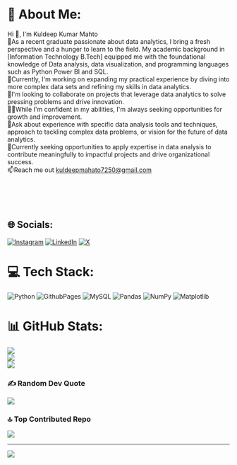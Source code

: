 # 💫 About Me:
Hi 👋, I'm Kuldeep Kumar Mahto<br>🔭As a recent graduate passionate about data analytics, I bring a fresh perspective and a hunger to learn to the field. My academic background in [Information Technology B.Tech] equipped me with the foundational knowledge of Data analysis, data visualization, and programming languages such as Python Power BI and SQL.<br>🌱Currently, I'm working on expanding my practical experience by diving into more complex data sets and refining my skills in data analytics.<br>👯I'm looking to collaborate on projects that leverage data analytics to solve pressing problems and drive innovation.<br>👨‍💻While I'm confident in my abilities, I'm always seeking opportunities for growth and improvement. <br>💬Ask about experience with specific data analysis tools and techniques, approach to tackling complex data problems, or vision for the future of data analytics.<br>🤝Currently seeking opportunities to apply expertise in data analysis to contribute meaningfully to impactful projects and drive organizational success.<br>📫Reach me out  kuldeepmahato7250@gmail.com<br><br><br><br><br>


## 🌐 Socials:
[![Instagram](https://img.shields.io/badge/Instagram-%23E4405F.svg?logo=Instagram&logoColor=white)](https://instagram.com/kuldeep7250) [![LinkedIn](https://img.shields.io/badge/LinkedIn-%230077B5.svg?logo=linkedin&logoColor=white)](https://linkedin.com/in/https://www.linkedin.com/in/kuldeepkumarmahto/) [![X](https://img.shields.io/badge/X-black.svg?logo=X&logoColor=white)](https://x.com/@Kuldeep_7050) 

# 💻 Tech Stack:
![Python](https://img.shields.io/badge/python-3670A0?style=for-the-badge&logo=python&logoColor=ffdd54) ![GithubPages](https://img.shields.io/badge/github%20pages-121013?style=for-the-badge&logo=github&logoColor=white) ![MySQL](https://img.shields.io/badge/mysql-%2300000f.svg?style=for-the-badge&logo=mysql&logoColor=white) ![Pandas](https://img.shields.io/badge/pandas-%23150458.svg?style=for-the-badge&logo=pandas&logoColor=white) ![NumPy](https://img.shields.io/badge/numpy-%23013243.svg?style=for-the-badge&logo=numpy&logoColor=white) ![Matplotlib](https://img.shields.io/badge/Matplotlib-%23ffffff.svg?style=for-the-badge&logo=Matplotlib&logoColor=black)
# 📊 GitHub Stats:
![](https://github-readme-stats.vercel.app/api?username=Kuldeep7250&theme=dark&hide_border=false&include_all_commits=true&count_private=true)<br/>
![](https://github-readme-streak-stats.herokuapp.com/?user=Kuldeep7250&theme=dark&hide_border=false)<br/>
![](https://github-readme-stats.vercel.app/api/top-langs/?username=Kuldeep7250&theme=dark&hide_border=false&include_all_commits=true&count_private=true&layout=compact)

### ✍️ Random Dev Quote
![](https://quotes-github-readme.vercel.app/api?type=horizontal&theme=radical)

### 🔝 Top Contributed Repo
![](https://github-contributor-stats.vercel.app/api?username=Kuldeep7250&limit=5&theme=apprentice&combine_all_yearly_contributions=true)

---
[![](https://visitcount.itsvg.in/api?id=Kuldeep7250&icon=0&color=0)](https://visitcount.itsvg.in)

<!-- Proudly created with GPRM ( https://gprm.itsvg.in ) -->
